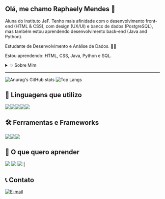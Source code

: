 ## Olá, me chamo Raphaely Mendes 👋

Aluna do Instituto JeF. Tenho mais afinidade com o desenvolvimento front-end (HTML & CSS), com design (UX/UI) e banco de dados (PostgreSQL), mas também estou aprendendo desenvolvimento back-end (Java and Python).

Estudante de Desenvolvimento e Análise de Dados. 👨‍💻

Estou aprendendo: HTML, CSS, Java, Python e SQL.

<details>
<summary>
  ✨ Sobre Mim
</summary>
<br>

Eu sou um(a) [Seu Nível ou Ocupação, ex: Desenvolvedor Júnior, Estudante, Entusiasta] apaixonado(a) por tecnologia!

Minha jornada no código começou com [ex: Python e Java] e hoje busco sempre novos desafios.

**Interesses:**
* [Seu hobby relacionado ou não a código, ex: Inteligência Artificial, Jogos, Design UX/UI]
* [Outro interesse legal]
* [Mais um!]

</details>

---


![Anurag's GitHub stats](https://github-readme-stats.vercel.app/api?username=raphaxnz&show_icons=true&theme=dark)
![Top Langs](https://github-readme-stats.vercel.app/api/top-langs/?username=raphaxnz&layout=compact&theme=dark)


##  🚀 Linguagens que utilizo
<div style="display: flex; flex-direction: row; flex-wrap: wrap;">
<img src="https://img.shields.io/badge/Python-3776AB?style=for-the-badge&logo=python&logoColor=white" />
<img src="https://img.shields.io/badge/Java-007396?style=for-the-badge&logo=java&logoColor=white" />
<img src="https://img.shields.io/badge/HTML5-E34F26?style=for-the-badge&logo=html5&logoColor=white" />
<img src="https://img.shields.io/badge/CSS3-1572B6?style=for-the-badge&logo=css3&logoColor=white" />
<img src="https://img.shields.io/badge/SQL-4479A1?style=for-the-badge&logo=postgresql&logoColor=white" />
</div>

##  🛠️ Ferramentas e Frameworks
<div style="display: flex; flex-direction: row; flex-wrap: wrap;">
<img src="https://img.shields.io/badge/Figma-F24E1E?style=for-the-badge&logo=figma&logoColor=white" />
<img src="https://img.shields.io/badge/pgAdmin-364257?style=for-the-badge&logo=pgadmin&logoColor=white" />
<img src="https://img.shields.io/badge/VS%20Code-007ACC?style=for-the-badge&logo=visual%20studio%20code&logoColor=white" />
</div>

## 🎯 O que quero aprender

<img src="https://img.shields.io/badge/JavaScript-F7DF1E?style=for-the-badge&logo=javascript&logoColor=black" /> <img src="https://img.shields.io/badge/React-61DAFB?style=for-the-badge&logo=react&logoColor=black" /> <img src="https://img.shields.io/badge/C%23-239120?style=for-the-badge&logo=c-sharp&logoColor=white" /> |

## 📞 Contato

[![E-mail](https://img.shields.io/badge/Gmail-D14836?style=for-the-badge&logo=gmail&logoColor=white)](mailto:raphaely.sales@germinare.org.br)



